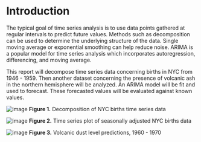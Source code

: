 # Introduction

The typical goal of time series analysis is to use data points gathered at regular intervals to predict future values. Methods such as decomposition can be used to determine the underlying structure of the data. Single moving average or exponential smoothing can help reduce noise. ARIMA is a popular model for time series analysis which incorporates autoregression, differencing, and moving average.

This report will decompose time series data concerning births in NYC from 1946 - 1959. Then another dataset concerning the presence of volcanic ash in the northern hemisphere will be analyzed. An ARIMA model will be fit and used to forecast. These forecasted values will be evaluated against known values.

![image](https://github.com/user-attachments/assets/b316fbee-e7e9-4737-b800-02825319d3a5)
__Figure 1.__ Decomposition of NYC births time series data

![image](https://github.com/user-attachments/assets/e2c1a310-c950-4fca-9fdf-3e0c7f563eda)
__Figure 2.__ Time series plot of seasonally adjusted NYC births data

![image](https://github.com/user-attachments/assets/ce06239c-f432-4c2e-a79c-243a69ac369e)
__Figure 3.__ Volcanic dust level predictions, 1960 - 1970
